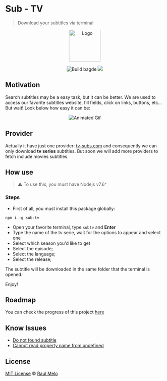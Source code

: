 # Sub - TV
> Download your subtitles via terminal

<p align="center">
  <img src="http://i.imgur.com/66TO4jx.png" height="100" width="100" alt="Logo">
  <p align="center">
    <img src="https://travis-ci.org/raulfdm/sub-tv.svg?branch=master" alt="Build bagde">
    <a href="https://david-dm.org/raulfdm/sub-tv" title="dependencies status"><img src="https://david-dm.org/raulfdm/sub-tv/status.svg"/></a>
  </p>
</p>

## Motivation
Search subtitles may be a easy task, but it can be better. We are used to access our favorite subtitles website, fill fields, click on links, buttons, etc... But wait! Look below how easy it can be:

<p align="center">
  <img src="https://media.giphy.com/media/3o6vXKXVYC1kx6pWO4/giphy.gif" alt="Animated Gif">
</p>

## Provider
Actually it have just one provider: [tv-subs.com](http://www.tv-subs.com/) and consequently we can only download **tv series** subtitles. But soon we will add more providers to fetch include movies subtitles.

## How use
>:warning: To use this, you must have Nodejs v7.6^

### Steps
- First of all, you must install this package globally:

```
npm i -g sub-tv
```

- Open your favorite terminal, type `subtv` and **Enter**
- Type the name of the tv serie, wait for the options to appear and select one
- Select which season you'd like to get
- Select the episode;
- Select the language;
- Select the release;

The subtitle will be downloaded in the same folder that the terminal is opened.

Enjoy!

## Roadmap
You can check the progress of this project [here](https://github.com/raulfdm/subtv/projects/1)

## Know Issues
- [Do not found subtitle](https://github.com/raulfdm/subtv/issues/1)
- [Cannot read property name from undefined](https://github.com/raulfdm/subtv/issues/1)

## License
[MIT License](https://github.com/afonsopacifer/open-source-boilerplate/blob/master/LICENSE.md) © [Raul Melo](https://rauldemelo.com.br)
